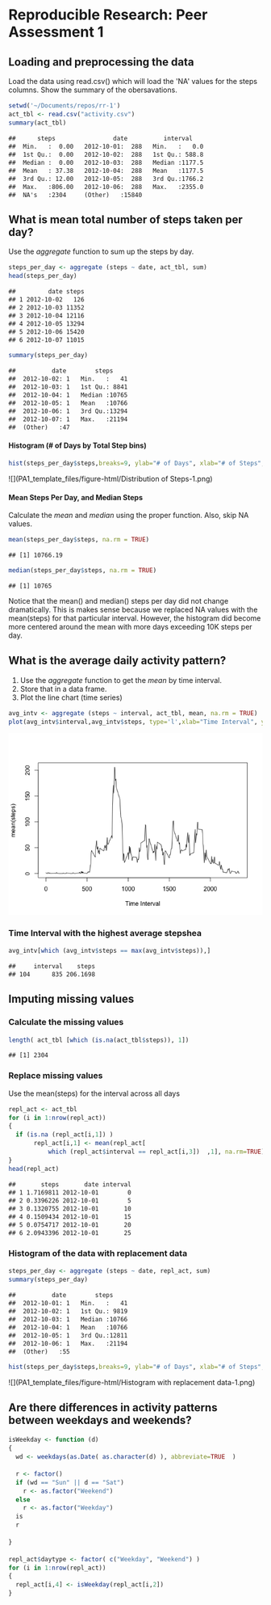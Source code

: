 # Reproducible Research: Peer Assessment 1


## Loading and preprocessing the data
Load the data using read.csv() which will load the 'NA' values for the steps columns.  Show the summary of the obersavations.

```r
setwd('~/Documents/repos/rr-1')
act_tbl <- read.csv("activity.csv")
summary(act_tbl)
```

```
##      steps                date          interval     
##  Min.   :  0.00   2012-10-01:  288   Min.   :   0.0  
##  1st Qu.:  0.00   2012-10-02:  288   1st Qu.: 588.8  
##  Median :  0.00   2012-10-03:  288   Median :1177.5  
##  Mean   : 37.38   2012-10-04:  288   Mean   :1177.5  
##  3rd Qu.: 12.00   2012-10-05:  288   3rd Qu.:1766.2  
##  Max.   :806.00   2012-10-06:  288   Max.   :2355.0  
##  NA's   :2304     (Other)   :15840
```


## What is mean total number of steps taken per day?
Use the *aggregate* function to sum up the steps by day.

```r
steps_per_day <- aggregate (steps ~ date, act_tbl, sum)
head(steps_per_day)
```

```
##         date steps
## 1 2012-10-02   126
## 2 2012-10-03 11352
## 3 2012-10-04 12116
## 4 2012-10-05 13294
## 5 2012-10-06 15420
## 6 2012-10-07 11015
```

```r
summary(steps_per_day)
```

```
##          date        steps      
##  2012-10-02: 1   Min.   :   41  
##  2012-10-03: 1   1st Qu.: 8841  
##  2012-10-04: 1   Median :10765  
##  2012-10-05: 1   Mean   :10766  
##  2012-10-06: 1   3rd Qu.:13294  
##  2012-10-07: 1   Max.   :21194  
##  (Other)   :47
```

#### Histogram (# of Days by Total Step bins)

```r
hist(steps_per_day$steps,breaks=9, ylab="# of Days", xlab="# of Steps", main="Distribution of Steps")
```

![](PA1_template_files/figure-html/Distribution of Steps-1.png) 

#### Mean Steps Per Day, and  Median Steps
Calculate the *mean* and *median* using the proper function.  Also, skip NA values.

```r
mean(steps_per_day$steps, na.rm = TRUE)
```

```
## [1] 10766.19
```

```r
median(steps_per_day$steps, na.rm = TRUE)
```

```
## [1] 10765
```
Notice that the mean() and median() steps per day did not change dramatically.  This is makes sense because we replaced NA values with the mean(steps) for that particular interval.  However, the histogram did become more centered around the mean with more days exceeding 10K steps per day.

## What is the average daily activity pattern?
1. Use the *aggregate* function to get the *mean* by time interval.  
2. Store that in a data frame.
3. Plot the line chart (time series)


```r
avg_intv <- aggregate (steps ~ interval, act_tbl, mean, na.rm = TRUE)
plot(avg_intv$interval,avg_intv$steps, type='l',xlab="Time Interval", ylab="mean(steps)")
```

![](PA1_template_files/figure-html/Timeseries-1.png) 

### Time Interval with the highest average stepshea

```r
avg_intv[which (avg_intv$steps == max(avg_intv$steps)),]
```

```
##     interval    steps
## 104      835 206.1698
```
### 
## Imputing missing values

### Calculate the missing values

```r
length( act_tbl [which (is.na(act_tbl$steps)), 1])
```

```
## [1] 2304
```
### Replace missing values
Use the mean(steps) for the interval across all days

```r
repl_act <- act_tbl
for (i in 1:nrow(repl_act))
{
  if (is.na (repl_act[i,1]) )
       repl_act[i,1] <- mean(repl_act[ 
           which (repl_act$interval == repl_act[i,3])  ,1], na.rm=TRUE)
}
head(repl_act)
```

```
##       steps       date interval
## 1 1.7169811 2012-10-01        0
## 2 0.3396226 2012-10-01        5
## 3 0.1320755 2012-10-01       10
## 4 0.1509434 2012-10-01       15
## 5 0.0754717 2012-10-01       20
## 6 2.0943396 2012-10-01       25
```

### Histogram of the data with replacement data

```r
steps_per_day <- aggregate (steps ~ date, repl_act, sum)
summary(steps_per_day)
```

```
##          date        steps      
##  2012-10-01: 1   Min.   :   41  
##  2012-10-02: 1   1st Qu.: 9819  
##  2012-10-03: 1   Median :10766  
##  2012-10-04: 1   Mean   :10766  
##  2012-10-05: 1   3rd Qu.:12811  
##  2012-10-06: 1   Max.   :21194  
##  (Other)   :55
```

```r
hist(steps_per_day$steps,breaks=9, ylab="# of Days", xlab="# of Steps", main="With Replacement Data")
```

![](PA1_template_files/figure-html/Histogram with replacement data-1.png) 

## Are there differences in activity patterns between weekdays and weekends?

```r
isWeekday <- function (d)
{
  wd <- weekdays(as.Date( as.character(d) ), abbreviate=TRUE  )

  r <- factor()
  if (wd == "Sun" || d == "Sat")
    r <- as.factor("Weekend")
  else
    r <- as.factor("Weekday")
  is
  r
  
}

repl_act$daytype <- factor( c("Weekday", "Weekend") )
for (i in 1:nrow(repl_act))
{
  repl_act[i,4] <- isWeekday(repl_act[i,2])
}
```
